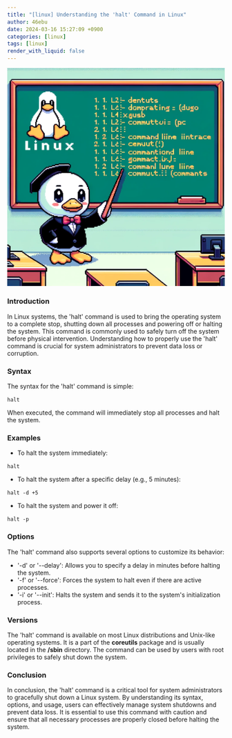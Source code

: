 ```yaml
---
title: "[linux] Understanding the 'halt' Command in Linux"
author: 46ebu
date: 2024-03-16 15:27:09 +0900
categories: [linux]
tags: [linux]
render_with_liquid: false
---
```


![Intro](/assets/img/post/linux.png)
### Introduction
In Linux systems, the 'halt' command is used to bring the operating system to a complete stop, shutting down all processes and powering off or halting the system. This command is commonly used to safely turn off the system before physical intervention. Understanding how to properly use the 'halt' command is crucial for system administrators to prevent data loss or corruption.

### Syntax
The syntax for the 'halt' command is simple:
```
halt
```
When executed, the command will immediately stop all processes and halt the system.

### Examples
- To halt the system immediately:
```
halt
```
- To halt the system after a specific delay (e.g., 5 minutes):
```
halt -d +5
```
- To halt the system and power it off:
```
halt -p
```

### Options
The 'halt' command also supports several options to customize its behavior:
- '-d' or '--delay': Allows you to specify a delay in minutes before halting the system.
- '-f' or '--force': Forces the system to halt even if there are active processes.
- '-i' or '--init': Halts the system and sends it to the system's initialization process.

### Versions
The 'halt' command is available on most Linux distributions and Unix-like operating systems. It is a part of the **coreutils** package and is usually located in the **/sbin** directory. The command can be used by users with root privileges to safely shut down the system.

### Conclusion
In conclusion, the 'halt' command is a critical tool for system administrators to gracefully shut down a Linux system. By understanding its syntax, options, and usage, users can effectively manage system shutdowns and prevent data loss. It is essential to use this command with caution and ensure that all necessary processes are properly closed before halting the system.